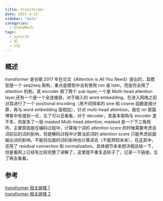 ```yaml
---
title: transformer
date: 2021-4-23
sidebar: "auto"
categories:
  - mlAndMath
tags:
  - pytorch
  - dl
  - nlp
---
```


## 概述

transformer 是谷歌 2017 年在论文《Attention is All You Need》提出的，其模型是一个 seq2seq 架构，重点是模型中没有使用 rnn 或 lstm，而是完全用了 attention 机制，其 encoder 用了两个 sub-layer,一个是 Multi-head attention layer,还有一个是一个全连接层，对于输入的 word embedding，在进入网络之前对其进行了一个 positional encoding（用不同频率的 sine 和 cosine 函数直接计算，再与 word embedding 层相加），针对 multi-head attention，我在 nn 那篇博客中有提到一点，忘了可以去看看，对于 decoder，其基本架构与 encoder 差不多，但是多了一层 masked Multi-head attention, masked 是一个下三角矩阵，主要原因是在编码过程中，计算每个词的 attention score 的时候需要考虑该词前后的词的影响，但是解码过程中计算当前词的 attention score 只能考虑前面输出词的影响，不能将后面的词的影响也计算进去（不能预知未来），在这其中，还用了 residual connection 和 normalization。具体细节本来想详细总结一下，但是看网上已经有比较完整了讲解了，这里就不重复造轮子了，记录一下链接，忘了再去看看。

## 参考

[transformer 相关链接 1](https://zhuanlan.zhihu.com/p/42706477)  
[transformer 相关链接 2](https://blog.csdn.net/longxinchen_ml/article/details/86533005)
